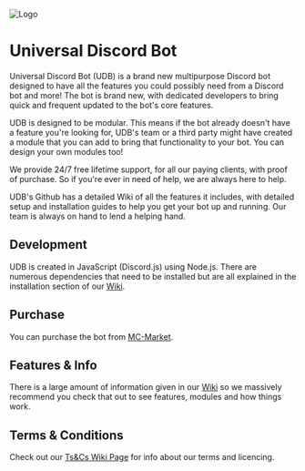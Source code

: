 ![Logo](https://cdn.discordapp.com/attachments/632238663094370366/633015638251536386/SmallLogo.png)

# Universal Discord Bot

Universal Discord Bot (UDB) is a brand new multipurpose Discord bot designed to have all the features you could possibly need from a Discord bot and more! The bot is brand new, with dedicated developers to bring quick and frequent updated to the bot's core features.

UDB is designed to be modular. This means if the bot already doesn't have a feature you're looking for, UDB's team or a third party might have created a module that you can add to bring that functionality to your bot. You can design your own modules too!

We provide 24/7 free lifetime support, for all our paying clients, with proof of purchase. So if you're ever in need of help, we are always here to help.

UDB's Github has a detailed Wiki of all the features it includes, with detailed setup and installation guides to help you get your bot up and running. Our team is always on hand to lend a helping hand.

## Development

UDB is created in JavaScript (Discord.js) using Node.js. There are numerous dependencies that need to be installed but are all explained in the installation section of our [Wiki](https://github.com/Craftymatt2/UniversalDiscordBot/wiki).

## Purchase
You can purchase the bot from [MC-Market](https://www.mc-market.org/resources/12800/).

## Features & Info
There is a large amount of information given in our [Wiki](https://github.com/Craftymatt2/UniversalDiscordBot/wiki) so we massively recommend you check that out to see features, modules and how things work.

## Terms & Conditions
Check out our [Ts&Cs Wiki Page](https://github.com/Craftymatt2/UniversalDiscordBot/wiki/Terms-and-Conditions) for info about our terms and licencing.
